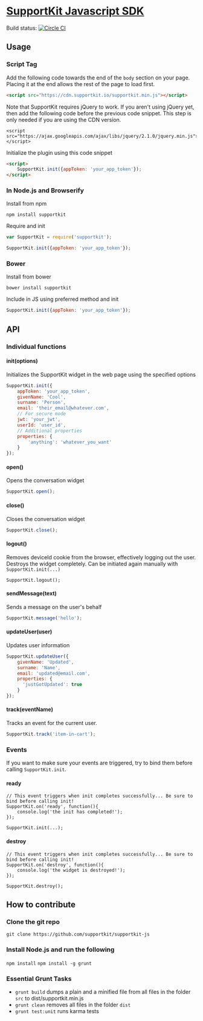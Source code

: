 # [SupportKit Javascript SDK](supportkit.io)
Build status: [![Circle CI](https://circleci.com/gh/supportkit/supportkit-js.svg?style=svg)](https://circleci.com/gh/supportkit/supportkit-js)
## Usage

### Script Tag

Add the following code towards the end of the `body` section on your page. Placing it at the end allows the rest of the page to load first.

```html
<script src="https://cdn.supportkit.io/supportkit.min.js"></script>
```

Note that SupportKit requires jQuery to work. If you aren't using jQuery yet, then add the following code before the previous code snippet. This step is only needed if you are using the CDN version.<br>

```
<script src="https://ajax.googleapis.com/ajax/libs/jquery/2.1.0/jquery.min.js"></script>
```

Initialize the plugin using this code snippet

```html
<script>
    SupportKit.init({appToken: 'your_app_token'});
</script>
```

### In Node.js and Browserify

Install from npm

```
npm install supportkit
```

Require and init

```javascript
var SupportKit = require('supportkit');

SupportKit.init({appToken: 'your_app_token'});
```

### Bower

Install from bower

```
bower install supportkit
```

Include in JS using preferred method and init

```javascript
SupportKit.init({appToken: 'your_app_token'});
```

## API

### Individual functions

#### init(options)
Initializes the SupportKit widget in the web page using the specified options

```javascript
SupportKit.init({
    appToken: 'your_app_token',
    givenName: 'Cool',
    surname: 'Person',
    email: 'their_email@whatever.com',
    // For secure mode
    jwt: 'your_jwt',
    userId: 'user_id',
    // Additional properties
    properties: {
        'anything': 'whatever_you_want'    
    }
});
```

#### open()
Opens the conversation widget

```javascript
SupportKit.open();
```

#### close()
Closes the conversation widget

```javascript
SupportKit.close();
```

#### logout()
Removes deviceId cookie from the browser, effectively logging out the user.
Destroys the widget completely. Can be initiated again manually with `SupportKit.init(...)`

```
SupportKit.logout();
```

#### sendMessage(text)
Sends a message on the user's behalf

```javascript
SupportKit.message('hello');
```

#### updateUser(user)
Updates user information

```javascript
SupportKit.updateUser({
    givenName: 'Updated',
    surname: 'Name',
    email: 'updated@email.com',
    properties: {
      'justGotUpdated': true
    }
});
```

#### track(eventName)
Tracks an event for the current user. 

```javascript
SupportKit.track('item-in-cart');
```

### Events
If you want to make sure your events are triggered, try to bind them before calling `SupportKit.init`.

#### ready
```
// This event triggers when init completes successfully... Be sure to bind before calling init!
SupportKit.on('ready', function(){
    console.log('the init has completed!');
});

SupportKit.init(...);
```

#### destroy
```
// This event triggers when init completes successfully... Be sure to bind before calling init!
SupportKit.on('destroy', function(){
    console.log('the widget is destroyed!');
});

SupportKit.destroy();
```

## How to contribute

### Clone the git repo
```git clone https://github.com/supportkit/supportkit-js```

### Install Node.js and run the following

```npm install```
```npm install -g grunt```

### Essential Grunt Tasks

* ```grunt build``` dumps a plain and a minified file from all files in the folder ```src``` to dist/supportkit.min.js
* ```grunt clean``` removes all files in the folder ```dist```
* ```grunt test:unit``` runs karma tests
